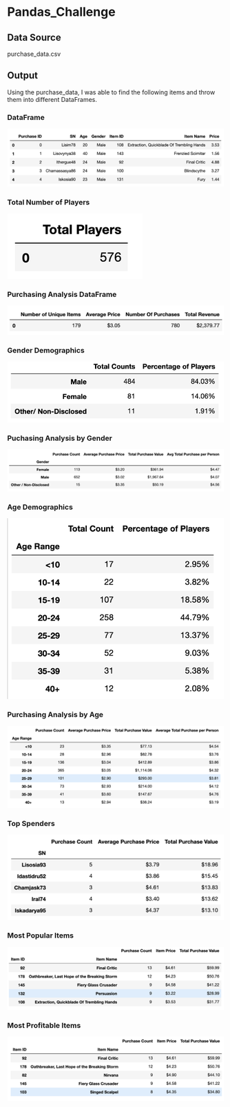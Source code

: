 # Pandas_Challenge

## Data Source 

purchase_data.csv

## Output

Using the purchase_data, I was able to find the following items and throw them into different DataFrames.

### DataFrame

![DF](Images/DataFrame.png)

### Total Number of Players

![total_players](Images/total_players.png)

### Purchasing Analysis DataFrame

![purchasing_analysis](Images/purchase_summary.png)

### Gender Demographics

![genders](Images/m_f.png)

### Puchasing Analysis by Gender

![gender_purchasing](Images/gender_purchases.png)

### Age Demographics

![age_demo](Images/agegroup.png)

### Purchasing Analysis by Age

![age_purchase](Images/age_purchase_summary.png)

### Top Spenders

![top_spenders](Images/top_spenders.png)

### Most Popular Items

![pop_items](Images/pop_items.png)

### Most Profitable Items

![profitable](Images/profitable_items.png)